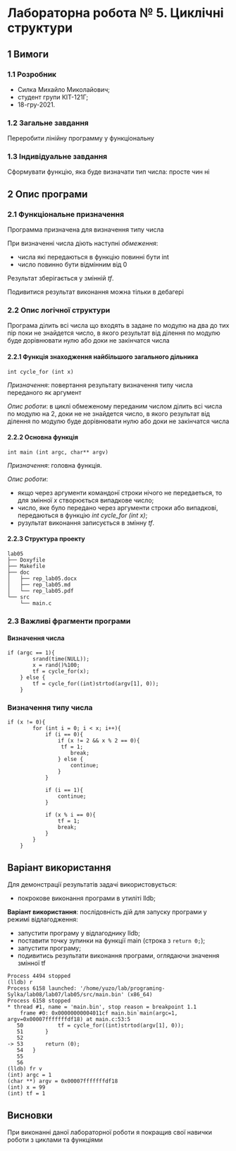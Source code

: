 # Лабораторна робота № 5. Циклічні структури

## 1 Вимоги

### 1.1 Розробник

* Силка Михайло Миколайович;
* студент групи КІТ-121Г;
* 18-гру-2021.

### 1.2 Загальне завдання

Переробити лінійну программу у функціональну

### 1.3 Індивідуальне завдання

Сформувати функцію, яка буде визначати тип числа: просте чин ні 

## 2 Опис програми

### 2.1 Функціональне призначення

Программа призначена для визначення типу числа 

При визначенні числа діють наступні *обмеження*:

- числа які передаються в функцію повинні бути int
- число повинно бути відмінним від 0

Результат зберігається у змінній *tf*.

Подивитися результат виконання можна тільки в дебагері

### 2.2 Опис логічної структури

Програма ділить всі числа що входять в задане по модулю на два до тих пір поки не знайдется число, в якого результат від ділення по модулю буде дорівнювати нулю або доки не закінчатся числа

#### 2.2.1 Функція знаходження найбільшого загального дільника

```
int cycle_for (int x)
```

*Призначення*: повертання результату визначення типу числа переданого як аргумент

*Опис роботи*: в циклі обмеженому переданим числом ділить всі числа по модулю на 2, доки не не знайдется число, в якого результат від ділення по модулю буде дорівнювати нулю або доки не закінчатся числа

#### 2.2.2 Основна функція

```
int main (int argc, char** argv)
```

*Призначення*: головна функція.

*Опис роботи*: 

- якщо через аргументи командонї строки нічого не передаеться, то для змінної *x* створюється випадкове число;
- число, яке було передано через аргументи строки або випадкові, передаються в функцію *int cycle_for (int x)*;
- рузультат виконання записується в змінну *tf*.

#### 2.2.3 Структура проекту

```
lab05
├── Doxyfile
├── Makefile
├── doc
│   ├── rep_lab05.docx
│   ├── rep_lab05.md
│   └── rep_lab05.pdf
└── src
    └── main.c
```


### 2.3 Важливі фрагменти програми

#### Визначення числа

```
if (argc == 1){
		srand(time(NULL));
		x = rand()%100;
		tf = cycle_for(x);
	} else {
		tf = cycle_for((int)strtod(argv[1], 0));
	}
```

### Визначення типу числа

```
if (x != 0){
        for (int i = 0; i < x; i++){
            if (i == 0){
        		if (x != 2 && x % 2 == 0){
        	     tf = 1;
        	        break;
     		    } else {
        		    continue;
    	    	}	
            }

	        if (i == 1){
	            continue;
	        }

	        if (x % i == 0){
        		tf = 1;
        		break;
	        }
	    }
    }
```

## Варіант використання

Для демонстрації результатів задачі використовується:

- покрокове виконання програми в утиліті lldb;

**Варіант використання**: послідовність дій для запуску програми у режимі відлагодження:

- запустити програму у відлагоднику lldb;
- поставити точку зупинки на функції main (строка з `return 0;`);
- запустити програму;
- подивитись результати виконання програми, оглядаючи значення змінної tf

```
Process 4494 stopped
(lldb) r
Process 6158 launched: '/home/yuzo/lab/programing-Sylka/lab08/lab07/lab05/src/main.bin' (x86_64)
Process 6158 stopped
* thread #1, name = 'main.bin', stop reason = breakpoint 1.1
    frame #0: 0x00000000004011cf main.bin`main(argc=1, argv=0x00007fffffffdf18) at main.c:53:5
   50  			tf = cycle_for((int)strtod(argv[1], 0));
   51  		}
   52  	
-> 53  	    return (0);
   54  	}
   55  	
   56  	
(lldb) fr v
(int) argc = 1
(char **) argv = 0x00007fffffffdf18
(int) x = 99
(int) tf = 1

```

## Висновки

При виконанні даної лабораторної роботи я покращив свої навички роботи з циклами та функціями
